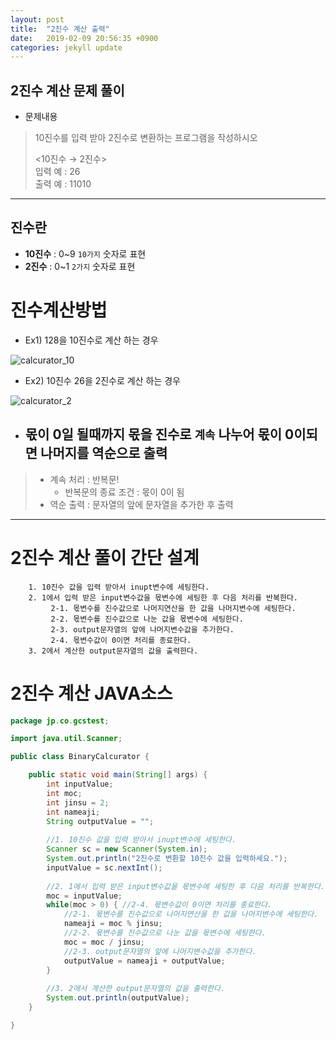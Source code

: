 ```yaml
---
layout: post
title:  "2진수 계산 출력"
date:   2019-02-09 20:56:35 +0900
categories: jekyll update
---
```


## 2진수 계산 문제 풀이

* 문제내용

>10진수를 입력 받아 2진수로 변환하는 프로그램을 작성하시오			
>
>			
><10진수 → 2진수>			
>입력 예 : 26			
>출력 예 : 11010	

---

## 진수란

* __10진수__ : 0~9 `10가지` 숫자로 표현
* __2진수__  : 0~1 `2가지` 숫자로 표현

# 진수계산방법

* Ex1) 128을 10진수로 계산 하는 경우

![calcurator_10](https://user-images.githubusercontent.com/47468250/52527649-9e978400-2d0f-11e9-90ca-9ee29ced332d.png)


* Ex2) 10진수 26을 2진수로 계산 하는 경우

![calcurator_2](https://user-images.githubusercontent.com/47468250/52527678-edddb480-2d0f-11e9-9044-1d67fe6862bb.png)

* ## 몫이 0일 될때까지 몫을 진수로 `계속` 나누어 몫이 0이되면 나머지를 역순으로 출력

> * 계속 처리 : 반복문!
>     - 반복문의 종료 조건 : 몫이 0이 됨
> * 역순 출력 : 문자열의 앞에 문자열을 추가한 후 출력
---

# 2진수 계산 풀이 간단 설계

```
    1. 10진수 값을 입력 받아서 inupt변수에 세팅한다.
    2. 1에서 입력 받은 input변수값을 몫변수에 세팅한 후 다음 처리를 반복한다.
         2-1. 몫변수를 진수값으로 나머지연산을 한 값을 나머지변수에 세팅한다.
         2-2. 몫변수를 진수값으로 나눈 값을 몫변수에 세팅한다.
         2-3. output문자열의 앞에 나머지변수값을 추가한다.
         2-4. 몫변수값이 0이면 처리를 종료한다.
    3. 2에서 계산한 output문자열의 값을 출력한다.
```


# 2진수 계산 JAVA소스

```java
package jp.co.gcstest;

import java.util.Scanner;

public class BinaryCalcurator {

	public static void main(String[] args) {
		int inputValue;
		int moc;
		int jinsu = 2;
		int nameaji;
		String outputValue = "";
		
		//1. 10진수 값을 입력 받아서 inupt변수에 세팅한다.
		Scanner sc = new Scanner(System.in);
		System.out.println("2진수로 변환할 10진수 값을 입력하세요.");
		inputValue = sc.nextInt();
		
		//2. 1에서 입력 받은 input변수값을 몫변수에 세팅한 후 다음 처리를 반복한다.
		moc = inputValue;
		while(moc > 0) { //2-4. 몫변수값이 0이면 처리를 종료한다.
			//2-1. 몫변수를 진수값으로 나머지연산을 한 값을 나머지변수에 세팅한다.
			nameaji = moc % jinsu;
			//2-2. 몫변수를 진수값으로 나눈 값을 몫변수에 세팅한다.
			moc = moc / jinsu;
			//2-3. output문자열의 앞에 나머지변수값을 추가한다.
			outputValue = nameaji + outputValue;
		}
		
		//3. 2에서 계산한 output문자열의 값을 출력한다.
		System.out.println(outputValue);
	}

}
```